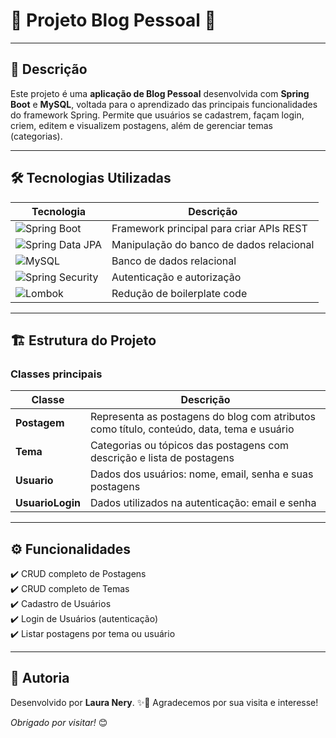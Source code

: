 # 🌟 Projeto Blog Pessoal 🌟

---

## 📖 Descrição

Este projeto é uma **aplicação de Blog Pessoal** desenvolvida com **Spring Boot** e **MySQL**, voltada para o aprendizado das principais funcionalidades do framework Spring. Permite que usuários se cadastrem, façam login, criem, editem e visualizem postagens, além de gerenciar temas (categorias).

---

## 🛠 Tecnologias Utilizadas

| Tecnologia             | Descrição                                              |
|------------------------|--------------------------------------------------------|
| ![Spring Boot](https://img.shields.io/badge/Spring%20Boot-6DB33F?logo=spring&logoColor=white) | Framework principal para criar APIs REST             |
| ![Spring Data JPA](https://img.shields.io/badge/Spring%20Data%20JPA-6DB33F?logo=spring&logoColor=white) | Manipulação do banco de dados relacional             |
| ![MySQL](https://img.shields.io/badge/MySQL-4479A1?logo=mysql&logoColor=white) | Banco de dados relacional                            |
| ![Spring Security](https://img.shields.io/badge/Spring%20Security-6DB33F?logo=spring&logoColor=white) | Autenticação e autorização                          |
| ![Lombok](https://img.shields.io/badge/Lombok-000000?logo=lombok&logoColor=white) | Redução de boilerplate code                         |

---

## 🏗️ Estrutura do Projeto

### Classes principais

| Classe          | Descrição                                                                                     |
|-----------------|------------------------------------------------------------------------------------------------|
| **Postagem**    | Representa as postagens do blog com atributos como título, conteúdo, data, tema e usuário     |
| **Tema**        | Categorias ou tópicos das postagens com descrição e lista de postagens                     |
| **Usuario**     | Dados dos usuários: nome, email, senha e suas postagens                                    |
| **UsuarioLogin**| Dados utilizados na autenticação: email e senha                                              |

---

## ⚙️ Funcionalidades

✔️ CRUD completo de Postagens  
✔️ CRUD completo de Temas  
✔️ Cadastro de Usuários  
✔️ Login de Usuários (autenticação)  
✔️ Listar postagens por tema ou usuário  

---


## 📝 Autoria

Desenvolvido por **Laura Nery**. ✨💖
Agradecemos por sua visita e interesse!


*Obrigado por visitar!* 😊

